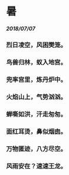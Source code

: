 <style>
  .page-header>a{display:none;}
  .site-footer{display:none;}
</style>
# 暑
##### 2018/07/07
### 烈日凌空，风困樊笼。
### 鸟兽归林，蚁入地宫。
### 兜率宫里，炼丹炉中。
### 火焰山上，气势汹汹。
### 蝉嘶如洪，汗走匆匆。
### 面红耳烫，鼻似烟囱。
### 万物匿迹，八方尽空。
### 风雨安在？速速王龙。
